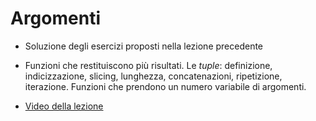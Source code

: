 # Argomenti

* Soluzione degli esercizi proposti nella lezione precedente

* Funzioni che restituiscono più risultati. Le *tuple*: definizione, indicizzazione, slicing, lunghezza, concatenazioni, ripetizione, iterazione. Funzioni che prendono un numero variabile di argomenti.


* [Video della lezione](https://www.dropbox.com/s/mt1mu6n8zz1mj49/20211116-lezione_11.mp4?dl=1)

